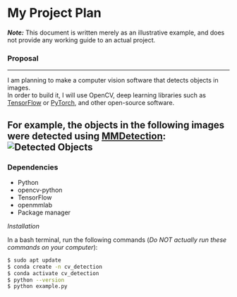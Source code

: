 # My Project Plan

***Note:*** This document is written merely as an illustrative example, and does not provide any working guide to an actual project.

### Proposal
---
I am planning to make a computer vision software that detects objects in images.  
In order to build it, I will use OpenCV, deep learning libraries such as [TensorFlow](https://www.tensorflow.org/?hl=ko) or [PyTorch](https://www.tensorflow.org/?hl=ko), and other open-source software.

For example, the objects in the following images were detected using [MMDetection](https://github.com/open-mmlab/mmdetection):  
![Detected Objects](https://user-images.githubusercontent.com/12907710/137271636-56ba1cd2-b110-4812-8221-b4c120320aa9.png)
---
### Dependencies
- Python
- opencv-python
- TensorFlow
- openmmlab
- Package manager

*Installation*

In a bash terminal, run the following commands (*Do NOT actually run these commands on your computer*):

```bash
$ sudo apt update
$ conda create -n cv_detection
$ conda activate cv_detection
$ python --version
$ python example.py
```
